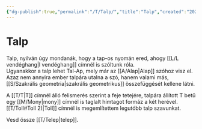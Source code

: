 ```yaml
---
{"dg-publish":true,"permalink":"/T/Talp/","title":"Talp","created":"2023-10-21T10:36","updated":"2024-10-26T00:33"}
---
```



# Talp

Talp, nyilván úgy mondanák, hogy a tap-os nyomán ered, ahogy [[L/L vendéghang\|l vendéghang]] címnél is szóltunk róla.  
Ugyanakkor a talp lehet Tal-Ap, mely már az [[A/Alap\|Alap]] szóhoz visz el. Azaz nem annyira ember talpára utalna a szó, hanem valami más, [[S/Szakrális geometria\|szakrális geometrikus]] összefüggését kellene látni.  

A [[T/T\|T]] címnél álló felismerés szerint a feje tetejére, talpára állított T betű egy [[M/Mony\|mony]] címnél is taglalt hímtagot formáz a két herével.  
[[T/Toll#Toll 2)\|Toll]] címnél is megemlítettem legutóbb talp szavunkat.  

Vesd össze [[T/Telep\|telep]].  
